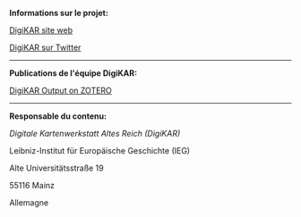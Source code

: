 **Informations sur le projet:**

[DigiKAR site web](https://digikar.eu/)

[DigiKAR sur Twitter](https://twitter.com/digi_KAR)

<hr>

**Publications de l'équipe DigiKAR:**

[DigiKAR Output on ZOTERO](https://www.zotero.org/groups/4725161/digikar_output/library)

<hr>

**Responsable du contenu:**

*Digitale Kartenwerkstatt Altes Reich (DigiKAR)* 

<p>Leibniz-Institut für Europäische Geschichte (IEG)</p> 
<p>Alte Universitätsstraße 19 </p>
<p>55116 Mainz </p>
<p>Allemagne</p>
